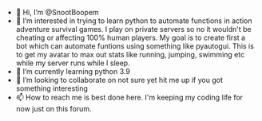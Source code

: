- 👋 Hi, I’m @SnootBoopem
- 👀 I’m interested in trying to learn python to automate functions in action adventure survival games.  I play on private servers so no it wouldn't be cheating or affecting 100% human players.  My goal is to create first a bot which can automate funtions using something like pyautogui.  This is to get my avatar to max out stats like running, jumping, swimming etc while my server runs while I sleep.
- 🌱 I’m currently learning python 3.9
- 💞️ I’m looking to collaborate on not sure yet hit me up if you got something interesting
- 📫 How to reach me is best done here.  I'm keeping my coding life for now just on this forum.

<!---
SnootBoopem/SnootBoopem is a ✨ special ✨ repository because its `README.md` (this file) appears on your GitHub profile.
You can click the Preview link to take a look at your changes.
--->
